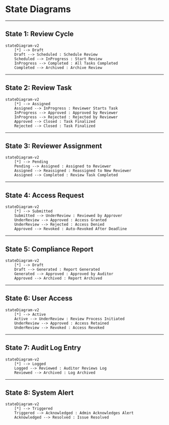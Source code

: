 # State Diagrams

---
State 1: Review Cycle
---

```mermaid
stateDiagram-v2
    [*] --> Draft
    Draft --> Scheduled : Schedule Review
    Scheduled --> InProgress : Start Review
    InProgress --> Completed : All Tasks Completed
    Completed --> Archived : Archive Review
```

---
State 2: Review Task
---

```mermaid
stateDiagram-v2
    [*] --> Assigned
    Assigned --> InProgress : Reviewer Starts Task
    InProgress --> Approved : Approved by Reviewer
    InProgress --> Rejected : Rejected by Reviewer
    Approved --> Closed : Task Finalized
    Rejected --> Closed : Task Finalized
```

---
State 3: Reviewer Assignment
---
```mermaid
stateDiagram-v2
    [*] --> Pending
    Pending --> Assigned : Assigned to Reviewer
    Assigned --> Reassigned : Reassigned to New Reviewer
    Assigned --> Completed : Review Task Completed
```


---
State 4: Access Request
---
```mermaid
stateDiagram-v2
    [*] --> Submitted
    Submitted --> UnderReview : Reviewed by Approver
    UnderReview --> Approved : Access Granted
    UnderReview --> Rejected : Access Denied
    Approved --> Revoked : Auto-Revoked After Deadline
```




---
 State 5: Compliance Report
---
```mermaid
stateDiagram-v2
    [*] --> Draft
    Draft --> Generated : Report Generated
    Generated --> Approved : Approved by Auditor
    Approved --> Archived : Report Archived
```


---
State 6: User Access
---
```mermaid
stateDiagram-v2
    [*] --> Active
    Active --> UnderReview : Review Process Initiated
    UnderReview --> Approved : Access Retained
    UnderReview --> Revoked : Access Revoked
```




---
State 7: Audit Log Entry
---
```mermaid
stateDiagram-v2
    [*] --> Logged
    Logged --> Reviewed : Auditor Reviews Log
    Reviewed --> Archived : Log Archived
```



---
State 8: System Alert
---

```mermaid
stateDiagram-v2
    [*] --> Triggered
    Triggered --> Acknowledged : Admin Acknowledges Alert
    Acknowledged --> Resolved : Issue Resolved

```



